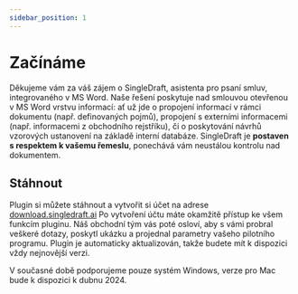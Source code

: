 ```yaml
---
sidebar_position: 1
---
```

# Začínáme

Děkujeme vám za váš zájem o SingleDraft, asistenta pro psaní smluv, integrovaného v MS
Word. Naše řešení poskytuje nad smlouvou otevřenou v MS Word vrstvu informací: ať už
jde o propojení informací v rámci dokumentu (např. definovaných pojmů), propojení s
externími informacemi (např. informacemi z obchodního rejstříku), či o
poskytování návrhů vzorových ustanovení na základě interní databáze.
SingleDraft je **postaven s respektem k vašemu řemeslu**,
ponechává vám neustálou kontrolu nad dokumentem.

## Stáhnout

Plugin si můžete stáhnout a vytvořit si účet na adrese
[download.singledraft.ai](http://download.singledraft.ai/) Po vytvoření účtu máte
okamžitě přístup ke všem funkcím pluginu. Náš obchodní tým vás poté osloví, aby
s vámi probral veškeré dotazy, poskytl ukázku a projednal parametry vašeho
pilotního programu. Plugin je automaticky aktualizován, takže budete mít k
dispozici vždy nejnovější verzi.

V současné době podporujeme pouze systém Windows, verze pro Mac bude k dispozici
k dubnu 2024.

